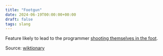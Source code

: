 ```yaml
---
title: "Footgun"
date: 2024-06-19T00:00:00+00:00
draft: false
tags: slang
---
```


Feature likely to lead to the programmer [shooting themselves in the foot](https://en.wiktionary.org/wiki/shoot_oneself_in_the_foot). 

Source: [wiktionary](https://en.wiktionary.org/wiki/footgun)
